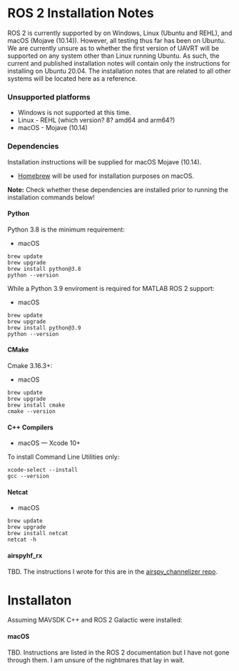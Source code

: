 # ROS 2 Installation Notes 

ROS 2 is currently supported by on Windows, Linux (Ubuntu and REHL), and macOS (Mojave (10.14)). 
However, all testing thus far has been on Ubuntu. We are currently unsure as to whether the 
first version of UAVRT will be supported on any system other than Linux running Ubuntu. 
As such, the current and published installation notes will contain only the instructions for 
installing on Ubuntu 20.04. The installation notes that are related to all other systems 
will be located here as a reference. 

### Unsupported platforms

- Windows is not supported at this time.
- Linux - REHL (which version? 8? amd64 and arm64?)
- macOS - Mojave (10.14)

### Dependencies

Installation instructions will be supplied for macOS Mojave (10.14).

- [Homebrew](https://brew.sh/) will be used for installation purposes on macOS.

**Note:** Check whether these dependencies are installed prior to running the installation commands below!

#### Python

Python 3.8 is the minimum requirement:

- macOS

```
brew update
brew upgrade
brew install python@3.8
python --version
```

While a Python 3.9 enviroment is required for MATLAB ROS 2 support:

- macOS

```
brew update
brew upgrade
brew install python@3.9
python --version
```

#### CMake

Cmake 3.16.3+:

- macOS

```
brew update
brew upgrade
brew install cmake
cmake --version
```

#### C++ Compilers

- macOS — Xcode 10+

To install Command Line Utilities only:

```
xcode-select --install
gcc --version
```

#### Netcat

- macOS

```
brew update
brew upgrade
brew install netcat
netcat -h
```

#### airspyhf_rx

TBD. The instructions I wrote for this are in the [airspy_channelizer repo](https://github.com/dynamic-and-active-systems-lab/airspyhf_channelize#installing-airspyhf_rx). 

# Installaton 

Assuming MAVSDK C++ and ROS 2 Galactic were installed: 

#### macOS

TBD. Instructions are listed in the ROS 2 documentation but I have not gone through them. I am unsure of the nightmares that lay in wait. 
